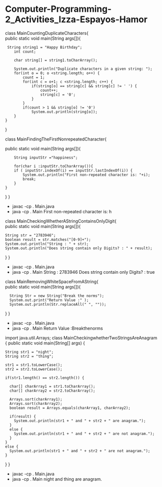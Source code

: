 # Computer-Programming-2_Activities_Izza-Espayos-Hamor

class MainCountingDuplicateCharacters{  
  public static void main(String args[]){ 
 
     String string1 = "Happy Birthday";  
        int count;  
          
        char string[] = string1.toCharArray();  
          
        System.out.println("Duplicate characters in a given string: ");   
        for(int o = 0; o <string.length; o++) {  
            count = 1;  
            for(int c = o+1; c <string.length; c++) {  
                if(string[o] == string[c] && string[c] != ' ') {  
                    count++;    
                    string[c] = '0';  
                }  
            }   
            if(count > 1 && string[o] != '0')  
                System.out.println(string[o]);  
        }  
    }  
}  


class MainFindingTheFirstNonrepeatedCharacter{  

 public static void main(String args[]){  
     
        String inputStr ="happiness";

        for(char i :inputStr.toCharArray()){
        if ( inputStr.indexOf(i) == inputStr.lastIndexOf(i)) {
            System.out.println("First non-repeated character is: "+i);
            break;
        }
    }
}
}

+ javac -cp . Main.java
+ java -cp . Main
First non-repeated character is: h



class MainCheckingWhetherAStringContainsOnlyDigit{  
  public static void main(String args[]){ 
 
    String str = "2783946";
    boolean result = str.matches("[0-9]+");
    System.out.println("String : " + str);
    System.out.println("Does string contain only Digits? : " + result);
  }
}

+ javac -cp . Main.java
+ java -cp . Main
String : 2783946
Does string contain only Digits? : true


class MainRemovingWhiteSpaceFromAString{  
  public static void main(String args[]){ 
 
      String Str = new String("Break the norms");
      System.out.print("Return Value :" );
      System.out.println(Str.replaceAll(" ", ""));
   }
}

+ javac -cp . Main.java
+ java -cp . Main
Return Value :Breakthenorms




import java.util.Arrays;
class MainCheckingwhetherTwoStringsAreAnagram {
  public static void main(String[] args) {

    String str1 = "night";
    String str2 = "thing";
    
    str1 = str1.toLowerCase();
    str2 = str2.toLowerCase();

    if(str1.length() == str2.length()) {

      char[] charArray1 = str1.toCharArray();
      char[] charArray2 = str2.toCharArray();

      Arrays.sort(charArray1);
      Arrays.sort(charArray2);
      boolean result = Arrays.equals(charArray1, charArray2);

      if(result) {
        System.out.println(str1 + " and " + str2 + " are anagram.");
      }
      else {
        System.out.println(str1 + " and " + str2 + " are not anagram.");
      }
    }
    else {
      System.out.println(str1 + " and " + str2 + " are not anagram.");
    }
  }
}

+ javac -cp . Main.java
+ java -cp . Main
night and thing are anagram.






